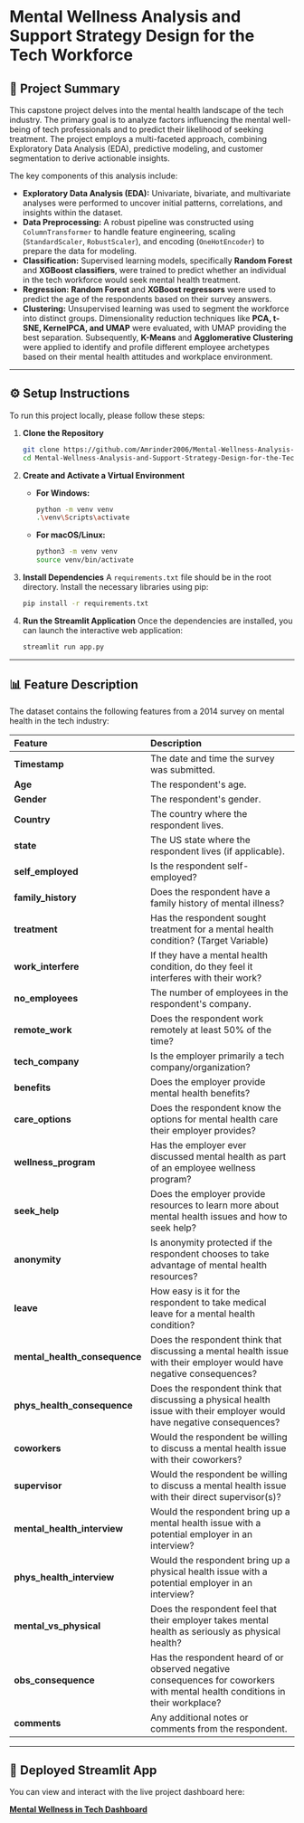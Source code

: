 # Mental Wellness Analysis and Support Strategy Design for the Tech Workforce

## 📝 Project Summary

This capstone project delves into the mental health landscape of the tech industry. The primary goal is to analyze factors influencing the mental well-being of tech professionals and to predict their likelihood of seeking treatment. The project employs a multi-faceted approach, combining Exploratory Data Analysis (EDA), predictive modeling, and customer segmentation to derive actionable insights.

The key components of this analysis include:
* **Exploratory Data Analysis (EDA):** Univariate, bivariate, and multivariate analyses were performed to uncover initial patterns, correlations, and insights within the dataset.
* **Data Preprocessing:** A robust pipeline was constructed using `ColumnTransformer` to handle feature engineering, scaling (`StandardScaler`, `RobustScaler`), and encoding (`OneHotEncoder`) to prepare the data for modeling.
* **Classification:** Supervised learning models, specifically **Random Forest** and **XGBoost classifiers**, were trained to predict whether an individual in the tech workforce would seek mental health treatment.
* **Regression:** **Random Forest** and **XGBoost regressors** were used to predict the age of the respondents based on their survey answers.
* **Clustering:** Unsupervised learning was used to segment the workforce into distinct groups. Dimensionality reduction techniques like **PCA, t-SNE, KernelPCA, and UMAP** were evaluated, with UMAP providing the best separation. Subsequently, **K-Means** and **Agglomerative Clustering** were applied to identify and profile different employee archetypes based on their mental health attitudes and workplace environment.

---

## ⚙️ Setup Instructions

To run this project locally, please follow these steps:

1.  **Clone the Repository**
    ```bash
    git clone https://github.com/Amrinder2006/Mental-Wellness-Analysis-and-Support-Strategy-Design-for-the-Tech-Workforce-Analysis.git
    cd Mental-Wellness-Analysis-and-Support-Strategy-Design-for-the-Tech-Workforce-Analysis
    ```

2.  **Create and Activate a Virtual Environment**
    * **For Windows:**
        ```bash
        python -m venv venv
        .\venv\Scripts\activate
        ```
    * **For macOS/Linux:**
        ```bash
        python3 -m venv venv
        source venv/bin/activate
        ```

3.  **Install Dependencies**
    A `requirements.txt` file should be in the root directory. Install the necessary libraries using pip:
    ```bash
    pip install -r requirements.txt
    ```

4.  **Run the Streamlit Application**
    Once the dependencies are installed, you can launch the interactive web application:
    ```bash
    streamlit run app.py
    ```

---

## 📊 Feature Description

The dataset contains the following features from a 2014 survey on mental health in the tech industry:

| Feature | Description |
| :--- | :--- |
| **Timestamp** | The date and time the survey was submitted. |
| **Age** | The respondent's age. |
| **Gender** | The respondent's gender. |
| **Country** | The country where the respondent lives. |
| **state** | The US state where the respondent lives (if applicable). |
| **self_employed** | Is the respondent self-employed? |
| **family_history** | Does the respondent have a family history of mental illness? |
| **treatment** | Has the respondent sought treatment for a mental health condition? (Target Variable) |
| **work_interfere** | If they have a mental health condition, do they feel it interferes with their work? |
| **no_employees** | The number of employees in the respondent's company. |
| **remote_work** | Does the respondent work remotely at least 50% of the time? |
| **tech_company** | Is the employer primarily a tech company/organization? |
| **benefits** | Does the employer provide mental health benefits? |
| **care_options** | Does the respondent know the options for mental health care their employer provides? |
| **wellness_program** | Has the employer ever discussed mental health as part of an employee wellness program? |
| **seek_help** | Does the employer provide resources to learn more about mental health issues and how to seek help? |
| **anonymity** | Is anonymity protected if the respondent chooses to take advantage of mental health resources? |
| **leave** | How easy is it for the respondent to take medical leave for a mental health condition? |
| **mental_health_consequence** | Does the respondent think that discussing a mental health issue with their employer would have negative consequences? |
| **phys_health_consequence** | Does the respondent think that discussing a physical health issue with their employer would have negative consequences? |
| **coworkers** | Would the respondent be willing to discuss a mental health issue with their coworkers? |
| **supervisor** | Would the respondent be willing to discuss a mental health issue with their direct supervisor(s)? |
| **mental_health_interview** | Would the respondent bring up a mental health issue with a potential employer in an interview? |
| **phys_health_interview** | Would the respondent bring up a physical health issue with a potential employer in an interview? |
| **mental_vs_physical** | Does the respondent feel that their employer takes mental health as seriously as physical health? |
| **obs_consequence** | Has the respondent heard of or observed negative consequences for coworkers with mental health conditions in their workplace? |
| **comments** | Any additional notes or comments from the respondent. |

---

## 🚀 Deployed Streamlit App

You can view and interact with the live project dashboard here:

[**Mental Wellness in Tech Dashboard**](https://wqo94xf8dhxkrh43mdmv5e.streamlit.app/)
